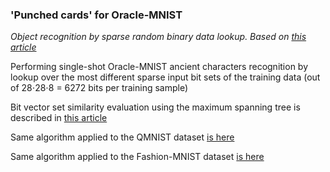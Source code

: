 ### 'Punched cards' for Oracle-MNIST

*Object recognition by sparse random binary data lookup. Based on [this article](https://petr-kovalev.medium.com/punched-cards-object-recognition-97523a98857b)*

Performing single-shot Oracle-MNIST ancient characters recognition by lookup over the most different sparse input bit sets of the training data (out of 28⋅28⋅8 = 6272 bits per training sample)

Bit vector set similarity evaluation using the maximum spanning tree is described in [this article](https://petr-kovalev.medium.com/bit-vector-set-similarity-maximum-spanning-tree-2121b05c7b29)

Same algorithm applied to the QMNIST dataset [is here](https://github.com/Petr-Kovalev/punched-cards-qmnist)

Same algorithm applied to the Fashion-MNIST dataset [is here](https://github.com/Petr-Kovalev/punched-cards-fashion-mnist)